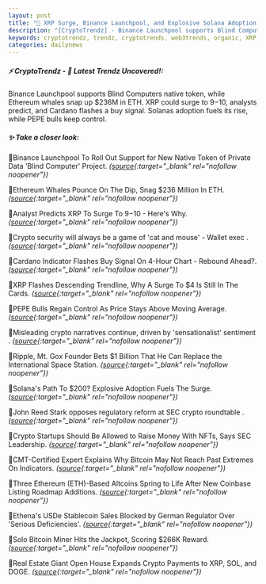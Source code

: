 ```yaml
---
layout: post
title: "🌅 XRP Surge, Binance Launchpool, and Explosive Solana Adoption: Whats Next?"
description: "[CryptoTrendz] - Binance Launchpool supports Blind Computers native token, while Ethereum whales snap up $236M in ETH. XRP could surge to $9-$10, analysts predict, and Cardano flashes a buy signal. Solanas adoption fuels its rise, while PEPE bulls keep control."
keywords: cryptotrendz, trendz, cryptotrends, web3trends, organic, XRP, Listing, crypto, SEC, Token, Bitcoin, Stablecoin, Altcoins, Miner, Ethereum
categories: dailynews
---
```


##### ⚡ CryptoTrendz - 📌 *Latest Trendz Uncovered!:*

Binance Launchpool supports Blind Computers native token, while Ethereum whales snap up $236M in ETH. XRP could surge to $9-$10, analysts predict, and Cardano flashes a buy signal. Solanas adoption fuels its rise, while PEPE bulls keep control.

##### ✨ *Take a closer look:*


🔹Binance Launchpool To Roll Out Support for New Native Token of Private Data 'Blind Computer' Project. *([source](https://s.avyag.com/r3em){:target="_blank" rel="nofollow noopener"})*

🔹Ethereum Whales Pounce On The Dip, Snag $236 Million In ETH. *([source](https://s.avyag.com/mgnu){:target="_blank" rel="nofollow noopener"})*

🔹Analyst Predicts XRP To Surge To $9-$10 - Here's Why. *([source](https://s.avyag.com/ev8b){:target="_blank" rel="nofollow noopener"})*

🔹Crypto security will always be a game of 'cat and mouse'  - Wallet exec . *([source](https://s.avyag.com/ueu5){:target="_blank" rel="nofollow noopener"})*

🔹Cardano Indicator Flashes Buy Signal On 4-Hour Chart - Rebound Ahead?. *([source](https://s.avyag.com/47u4){:target="_blank" rel="nofollow noopener"})*

🔹XRP Flashes Descending Trendline, Why A Surge To $4 Is Still In The Cards. *([source](https://s.avyag.com/v0x6){:target="_blank" rel="nofollow noopener"})*

🔹PEPE Bulls Regain Control As Price Stays Above Moving Average. *([source](https://s.avyag.com/qnjf){:target="_blank" rel="nofollow noopener"})*

🔹Misleading crypto narratives continue, driven by 'sensationalist' sentiment . *([source](https://s.avyag.com/c851){:target="_blank" rel="nofollow noopener"})*

🔹Ripple, Mt. Gox Founder Bets $1 Billion That He Can Replace the International Space Station. *([source](https://s.avyag.com/ycfl){:target="_blank" rel="nofollow noopener"})*

🔹Solana's Path To $200? Explosive Adoption Fuels The Surge. *([source](https://s.avyag.com/uyu6){:target="_blank" rel="nofollow noopener"})*

🔹John Reed Stark opposes regulatory reform at SEC crypto roundtable . *([source](https://s.avyag.com/gjg1){:target="_blank" rel="nofollow noopener"})*

🔹Crypto Startups Should Be Allowed to Raise Money With NFTs, Says SEC Leadership. *([source](https://s.avyag.com/3w9s){:target="_blank" rel="nofollow noopener"})*

🔹CMT-Certified Expert Explains Why Bitcoin May Not Reach Past Extremes On Indicators. *([source](https://s.avyag.com/alo6){:target="_blank" rel="nofollow noopener"})*

🔹Three Ethereum (ETH)-Based Altcoins Spring to Life After New Coinbase Listing Roadmap Additions. *([source](https://s.avyag.com/njm9){:target="_blank" rel="nofollow noopener"})*

🔹Ethena's USDe Stablecoin Sales Blocked by German Regulator Over 'Serious Deficiencies'. *([source](https://s.avyag.com/9zt1){:target="_blank" rel="nofollow noopener"})*

🔹Solo Bitcoin Miner Hits the Jackpot, Scoring $266K Reward. *([source](https://s.avyag.com/4mmo){:target="_blank" rel="nofollow noopener"})*

🔹Real Estate Giant Open House Expands Crypto Payments to XRP, SOL, and DOGE. *([source](https://s.avyag.com/6qh9){:target="_blank" rel="nofollow noopener"})*
